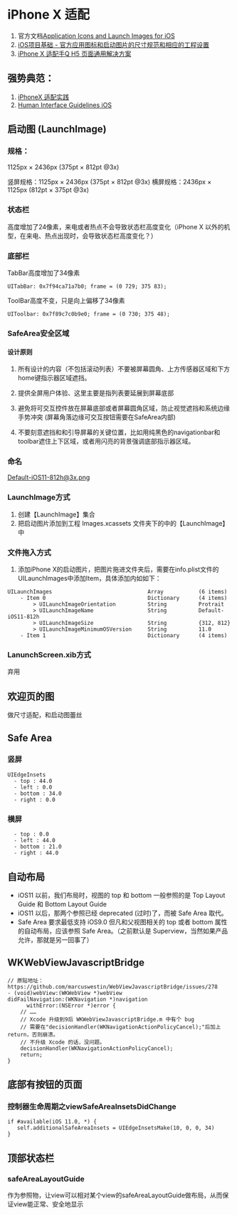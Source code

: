 # iPhone X 适配

1. 官方文档[Application Icons and Launch Images for iOS](https://developer.apple.com/library/content/samplecode/Icons/Introduction/Intro.html#//apple_ref/doc/uid/DTS40010442-Intro-DontLinkElementID_2)
2. [iOS项目基础 - 官方应用图标和启动图片的尺寸规范和相应的工程设置](http://www.jianshu.com/p/3e333c55b43c)
3. [iPhone X 适配手Q H5 页面通用解决方案](https://cloud.tencent.com/community/article/686372)

## 强势典范：

1. [iPhoneX 适配实践](https://cloud.tencent.com/community/article/322940)
2. [Human Interface Guidelines iOS](https://developer.apple.com/ios/human-interface-guidelines/overview/iphone-x/)

## 启动图 (LaunchImage)

### 规格：

1125px × 2436px (375pt × 812pt @3x)

竖屏规格：1125px × 2436px (375pt × 812pt @3x)
横屏规格：2436px × 1125px (812pt × 375pt @3x)

### 状态栏

高度增加了24像素，来电或者热点不会导致状态栏高度变化（iPhone X 以外的机型，在来电、热点出现时，会导致状态栏高度变化？）

### 底部栏

TabBar高度增加了34像素

```
UITabBar: 0x7f94ca71a7b0; frame = (0 729; 375 83);
```

ToolBar高度不变，只是向上偏移了34像素
```
UIToolbar: 0x7f89c7c0b9e0; frame = (0 730; 375 48);
```

### SafeArea安全区域

#### 设计原则

1. 所有设计的内容（不包括滚动列表）不要被屏幕圆角、上方传感器区域和下方home键指示器区域遮挡。

2. 提供全屏用户体验、这里主要是指列表要延展到屏幕底部

3. 避免将可交互控件放在屏幕底部或者屏幕圆角区域，防止视觉遮挡和系统边缘手势冲突 (屏幕角落边缘可交互按钮需要在SafeArea内部)

4. 不要刻意遮挡和和引导屏幕的关键位置，比如用纯黑色的navigationbar和toolbar遮住上下区域，或者用闪亮的背景强调底部指示器区域。

### 命名

Default-iOS11-812h@3x.png

### LaunchImage方式

1. 创建【LaunchImage】集合
2. 把启动图片添加到工程 Images.xcassets 文件夹下的中的【LaunchImage】中

### 文件拖入方式

1. 添加iPhone X的启动图片，把图片拖进文件夹后，需要在info.plist文件的 UILaunchImages中添加Item，具体添加内如如下：
```
UILaunchImages      						Array			(6 items)
	- Item 0           						Dictionary		(4 items)
		> UILaunchImageOrientation  		String			Protrait
		> UILaunchImageName  				String			Default-iOS11-812h
		> UILaunchImageSize  				String			{312, 812}
		> UILaunchImageMinimumOSVersion 	String			11.0
	- Item 1								Dictionary		(4 items)
```

### LanunchScreen.xib方式

弃用

## 欢迎页的图

做尺寸适配，和启动图蕾丝

## Safe Area

### 竖屏

```
UIEdgeInsets
  - top : 44.0
  - left : 0.0
  - bottom : 34.0
  - right : 0.0
```

### 横屏

```
  - top : 0.0
  - left : 44.0
  - bottom : 21.0
  - right : 44.0
```

## 自动布局

* iOS11 以前，我们布局时，视图的 top 和 bottom 一般参照的是 Top Layout Guide 和 Bottom Layout Guide
* iOS11 以后，那两个参照已经 deprecated (过时)了，而被 Safe Area 取代。
* Safe Area 要求最低支持 iOS9.0 
	但凡和父视图相关的 top 或者 bottom 属性的自动布局，应该参照 Safe Area。（之前默认是 Superview，当然如果产品允许，那就是另一回事了）

## WKWebViewJavascriptBridge

```
// 原贴地址：https://github.com/marcuswestin/WebViewJavascriptBridge/issues/278
- (void)webView:(WKWebView *)webView
didFailNavigation:(WKNavigation *)navigation
      withError:(NSError *)error {
    // ……
    // Xcode 升级到9后 WKWebViewJavascriptBridge.m 中有个 bug
    // 需要在"decisionHandler(WKNavigationActionPolicyCancel);"后加上 return，否则崩溃。
    // 不升级 Xcode 的话，没问题。
    decisionHandler(WKNavigationActionPolicyCancel);
    return;
}
```

## 底部有按钮的页面

### 控制器生命周期之viewSafeAreaInsetsDidChange

```
if #available(iOS 11.0, *) {
   self.additionalSafeAreaInsets = UIEdgeInsetsMake(10, 0, 0, 34)
}
```

## 顶部状态栏

### safeAreaLayoutGuide

作为参照物，让view可以相对某个view的safeAreaLayoutGuide做布局，从而保证view能正常、安全地显示



